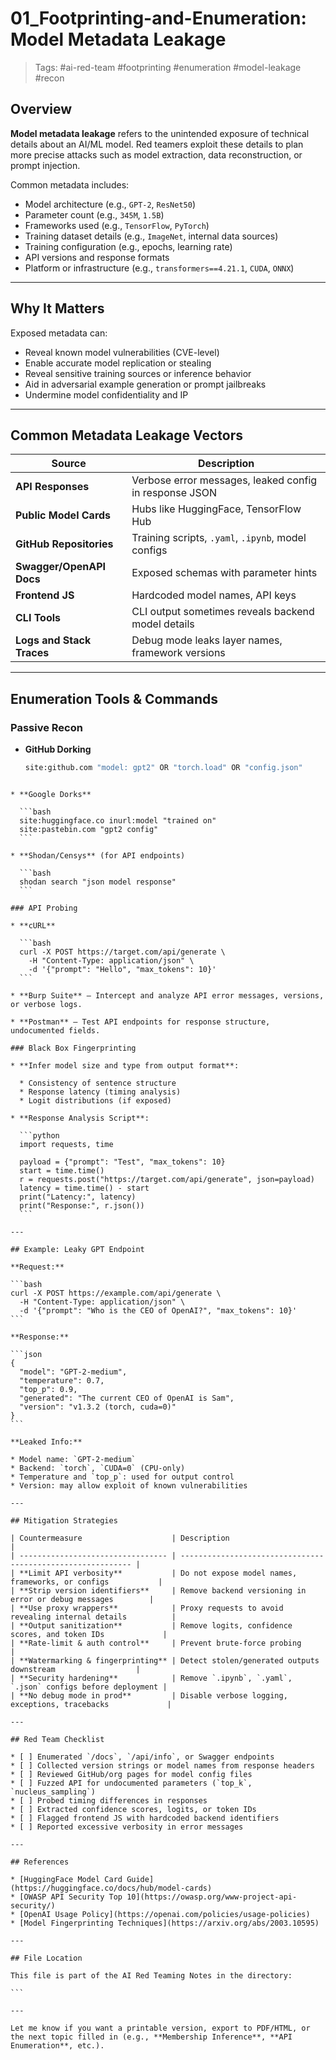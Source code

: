 # 01_Footprinting-and-Enumeration: Model Metadata Leakage
> Tags: #ai-red-team #footprinting #enumeration #model-leakage #recon

## Overview

**Model metadata leakage** refers to the unintended exposure of technical details about an AI/ML model. Red teamers exploit these details to plan more precise attacks such as model extraction, data reconstruction, or prompt injection.

Common metadata includes:
- Model architecture (e.g., `GPT-2`, `ResNet50`)
- Parameter count (e.g., `345M`, `1.5B`)
- Frameworks used (e.g., `TensorFlow`, `PyTorch`)
- Training dataset details (e.g., `ImageNet`, internal data sources)
- Training configuration (e.g., epochs, learning rate)
- API versions and response formats
- Platform or infrastructure (e.g., `transformers==4.21.1`, `CUDA`, `ONNX`)

---

## Why It Matters

Exposed metadata can:
- Reveal known model vulnerabilities (CVE-level)
- Enable accurate model replication or stealing
- Reveal sensitive training sources or inference behavior
- Aid in adversarial example generation or prompt jailbreaks
- Undermine model confidentiality and IP

---

## Common Metadata Leakage Vectors

| Source                        | Description |
|------------------------------|-------------|
| **API Responses**            | Verbose error messages, leaked config in response JSON |
| **Public Model Cards**       | Hubs like HuggingFace, TensorFlow Hub |
| **GitHub Repositories**      | Training scripts, `.yaml`, `.ipynb`, model configs |
| **Swagger/OpenAPI Docs**     | Exposed schemas with parameter hints |
| **Frontend JS**              | Hardcoded model names, API keys |
| **CLI Tools**                | CLI output sometimes reveals backend model details |
| **Logs and Stack Traces**    | Debug mode leaks layer names, framework versions |

---

## Enumeration Tools & Commands

### Passive Recon

- **GitHub Dorking**
  ```bash
  site:github.com "model: gpt2" OR "torch.load" OR "config.json"
````

* **Google Dorks**

  ```bash
  site:huggingface.co inurl:model "trained on"
  site:pastebin.com "gpt2 config"
  ```

* **Shodan/Censys** (for API endpoints)

  ```bash
  shodan search "json model response"
  ```

### API Probing

* **cURL**

  ```bash
  curl -X POST https://target.com/api/generate \
    -H "Content-Type: application/json" \
    -d '{"prompt": "Hello", "max_tokens": 10}'
  ```

* **Burp Suite** – Intercept and analyze API error messages, versions, or verbose logs.

* **Postman** – Test API endpoints for response structure, undocumented fields.

### Black Box Fingerprinting

* **Infer model size and type from output format**:

  * Consistency of sentence structure
  * Response latency (timing analysis)
  * Logit distributions (if exposed)

* **Response Analysis Script**:

  ```python
  import requests, time

  payload = {"prompt": "Test", "max_tokens": 10}
  start = time.time()
  r = requests.post("https://target.com/api/generate", json=payload)
  latency = time.time() - start
  print("Latency:", latency)
  print("Response:", r.json())
  ```

---

## Example: Leaky GPT Endpoint

**Request:**

```bash
curl -X POST https://example.com/api/generate \
  -H "Content-Type: application/json" \
  -d '{"prompt": "Who is the CEO of OpenAI?", "max_tokens": 10}'
```

**Response:**

```json
{
  "model": "GPT-2-medium",
  "temperature": 0.7,
  "top_p": 0.9,
  "generated": "The current CEO of OpenAI is Sam",
  "version": "v1.3.2 (torch, cuda=0)"
}
```

**Leaked Info:**

* Model name: `GPT-2-medium`
* Backend: `torch`, `CUDA=0` (CPU-only)
* Temperature and `top_p`: used for output control
* Version: may allow exploit of known vulnerabilities

---

## Mitigation Strategies

| Countermeasure                    | Description                                                 |
| --------------------------------- | ----------------------------------------------------------- |
| **Limit API verbosity**           | Do not expose model names, frameworks, or configs           |
| **Strip version identifiers**     | Remove backend versioning in error or debug messages        |
| **Use proxy wrappers**            | Proxy requests to avoid revealing internal details          |
| **Output sanitization**           | Remove logits, confidence scores, and token IDs             |
| **Rate-limit & auth control**     | Prevent brute-force probing                                 |
| **Watermarking & fingerprinting** | Detect stolen/generated outputs downstream                  |
| **Security hardening**            | Remove `.ipynb`, `.yaml`, `.json` configs before deployment |
| **No debug mode in prod**         | Disable verbose logging, exceptions, tracebacks             |

---

## Red Team Checklist

* [ ] Enumerated `/docs`, `/api/info`, or Swagger endpoints
* [ ] Collected version strings or model names from response headers
* [ ] Reviewed GitHub/org pages for model config files
* [ ] Fuzzed API for undocumented parameters (`top_k`, `nucleus_sampling`)
* [ ] Probed timing differences in responses
* [ ] Extracted confidence scores, logits, or token IDs
* [ ] Flagged frontend JS with hardcoded backend identifiers
* [ ] Reported excessive verbosity in error messages

---

## References

* [HuggingFace Model Card Guide](https://huggingface.co/docs/hub/model-cards)
* [OWASP API Security Top 10](https://owasp.org/www-project-api-security/)
* [OpenAI Usage Policy](https://openai.com/policies/usage-policies)
* [Model Fingerprinting Techniques](https://arxiv.org/abs/2003.10595)

---

## File Location

This file is part of the AI Red Teaming Notes in the directory:

```

---

Let me know if you want a printable version, export to PDF/HTML, or the next topic filled in (e.g., **Membership Inference**, **API Enumeration**, etc.).

